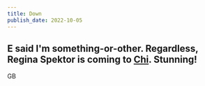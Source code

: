 ```yaml
---
title: Down
publish_date: 2022-10-05
---
```


E said I'm something-or-other. Regardless, Regina Spektor is coming to [Chi](https://chicago.suntimes.com/2022/10/4/23386349/regina-spektor-home-before-and-after-music-chicago-theatre). Stunning!
---
GB
